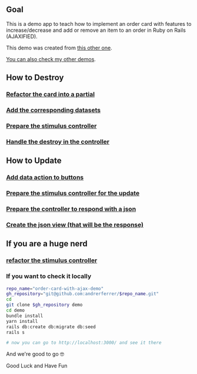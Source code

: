 ## Goal
This is a demo app to teach how to implement an order card with features to increase/decrease and add or remove an item to an order in Ruby on Rails (AJAXIFIED).

This demo was created from [this other one](https://github.com/andrerferrer/order-card-demo#goal).

[You can also check my other demos](https://github.com/andrerferrer/dedemos/blob/master/README.md#ded%C3%A9mos).

## How to Destroy

### [Refactor the card into a partial](https://github.com/andrerferrer/order-card-with-ajax-demo/commit/9c9470f29a3f22234663a0f5b033d7527a1a5079)
### [Add the corresponding datasets](https://github.com/andrerferrer/order-card-with-ajax-demo/commit/40d5c5acee2af939c70982963e71e6c60c55801f)
### [Prepare the stimulus controller](https://github.com/andrerferrer/order-card-with-ajax-demo/commit/41acda9b21f13c12754c3cc5da042a09388e115f)
### [Handle the destroy in the controller](https://github.com/andrerferrer/order-card-with-ajax-demo/commit/6a4aa16b8082a80cb166e220af204ede491ad759)

## How to Update

### [Add data action to buttons](https://github.com/andrerferrer/order-card-with-ajax-demo/commit/e8f534335d05911a1a4e5193b99dfbdfe9690a96)
### [Prepare the stimulus controller for the update](https://github.com/andrerferrer/order-card-with-ajax-demo/commit/ba157507ac50ddc91b6212a422cdd6ec44adade0)
### [Prepare the controller to respond with a json](https://github.com/andrerferrer/order-card-with-ajax-demo/commit/6ddcdb59c24f651a485478d551467f9a90291fa0)
### [Create the json view (that will be the response)](https://github.com/andrerferrer/order-card-with-ajax-demo/commit/ffdea520ad4c07774a666b04852fae9550985c01)

## If you are a huge nerd
### [refactor the stimulus controller](https://github.com/andrerferrer/order-card-with-ajax-demo/commit/e6f981de539c3982846522f683a342a11e564221)

### If you want to check it locally
```sh
repo_name="order-card-with-ajax-demo"
gh_repository="git@github.com:andrerferrer/$repo_name.git"
cd
git clone $gh_repository demo
cd demo
bundle install
yarn install
rails db:create db:migrate db:seed
rails s

# now you can go to http://localhost:3000/ and see it there
```

And we're good to go 🤓

Good Luck and Have Fun
